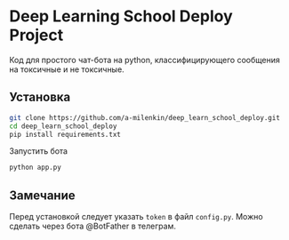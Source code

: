 # Deep Learning School Deploy Project 


Код для простого чат-бота на python, классифицирующего сообщения на токсичные и не токсичные. 


## Установка

```bash
git clone https://github.com/a-milenkin/deep_learn_school_deploy.git
cd deep_learn_school_deploy
pip install requirements.txt
```

Запустить бота

```bash
python app.py
```

## Замечание
Перед установкой следует указать `token` в файл `config.py`. Можно сделать через бота @BotFather в телеграм. 
